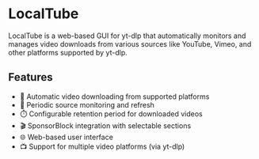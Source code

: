 # LocalTube

LocalTube is a web-based GUI for yt-dlp that automatically monitors and manages video downloads from various sources like YouTube, Vimeo, and other platforms supported by yt-dlp.

## Features

- 🎥 Automatic video downloading from supported platforms
- 🔄 Periodic source monitoring and refresh
- ⏱️ Configurable retention period for downloaded videos
- 🎬 SponsorBlock integration with selectable sections
- 🌐 Web-based user interface
- 📺 Support for multiple video platforms (via yt-dlp)
